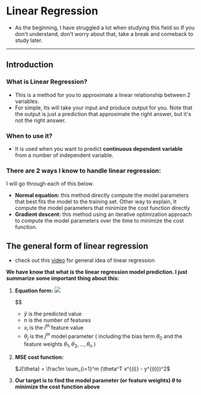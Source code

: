 # Linear Regression

- As the beginning, I have struggled a lot when studying this field so If you don't understand, don't worry about that, take a break and comeback to study later.

---

## Introduction

### What is Linear Regression?

- This is a method for you to approximate a linear relationship between 2 variables.
- For simple, Its will take your input and produce output for you. Note that the output is just a prediction that approximate the right answer, but it's not the right answer.

### When to use it?

- It is used when you want to predict **continuous dependent variable** from a number of independent variable.

### There are 2 ways I know to handle linear regression:

I will go through each of this below.

- **Normal equation:** this method directly compute the model parameters that best fits the model to the training set. Other way to explain, It compute the model parameters that minimize the cost function directly
- **Gradient descent:** this method using an iterative optimization approach to compute the model parameters over the time to minimize the cost function.

## The general form of linear regression

- check out this [video](https://www.youtube.com/watch?v=zPG4NjIkCjc&t=1s) for general idea of linear regression

**We have know that what is the linear regression model prediction. I just summarize some important thing about this:**

1. **Equation form:**
    <img src="https://render.githubusercontent.com/render/math?math=\hat{y} = \theta_0 + \theta_1x_1 + \theta_2x_2 + ... + \theta_nx_n">

    $$

    - $\hat{y}$ is the predicted value
    - n is the number of features
    - $x_i$ is the $i^{th}$ feature value
    - $\theta_j$ is the $j^{th}$ model parameter ( including the bias term $\theta_0$ and the feature weights $\theta_1, \theta_2, ...,\theta_n$ )
2. **MSE cost function:**

    $J(\theta) = \frac1m \sum_{i=1}^m (\theta^T x^{(i)} - y^{(i)})^2$

3. **Our target is to find the model parameter (or feature weights) $\theta$ to minimize the cost function above**
